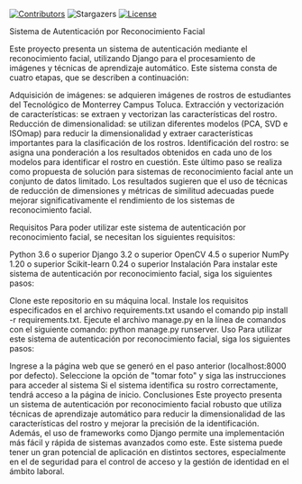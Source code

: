 [![Contributors][contributors-shield]][contributors-url]
![Stargazers][stars-shield]
[![License][license-shield]][license-url]

Sistema de Autenticación por Reconocimiento Facial


Este proyecto presenta un sistema de autenticación mediante el reconocimiento facial, utilizando Django para el procesamiento de imágenes y técnicas de aprendizaje automático. Este sistema consta de cuatro etapas, que se describen a continuación:

Adquisición de imágenes: se adquieren imágenes de rostros de estudiantes del Tecnológico de Monterrey Campus Toluca.
Extracción y vectorización de características: se extraen y vectorizan las características del rostro.
Reducción de dimensionalidad: se utilizan diferentes modelos (PCA, SVD e ISOmap) para reducir la dimensionalidad y extraer características importantes para la clasificación de los rostros.
Identificación del rostro: se asigna una ponderación a los resultados obtenidos en cada uno de los modelos para identificar el rostro en cuestión.
Este último paso se realiza como propuesta de solución para sistemas de reconocimiento facial ante un conjunto de datos limitado. Los resultados sugieren que el uso de técnicas de reducción de dimensiones y métricas de similitud adecuadas puede mejorar significativamente el rendimiento de los sistemas de reconocimiento facial.

Requisitos
Para poder utilizar este sistema de autenticación por reconocimiento facial, se necesitan los siguientes requisitos:

Python 3.6 o superior
Django 3.2 o superior
OpenCV 4.5 o superior
NumPy 1.20 o superior
Scikit-learn 0.24 o superior
Instalación
Para instalar este sistema de autenticación por reconocimiento facial, siga los siguientes pasos:

Clone este repositorio en su máquina local.
Instale los requisitos especificados en el archivo requirements.txt usando el comando pip install -r requirements.txt.
Ejecute el archivo manage.py en la línea de comandos con el siguiente comando: python manage.py runserver.
Uso
Para utilizar este sistema de autenticación por reconocimiento facial, siga los siguientes pasos:

Ingrese a la página web que se generó en el paso anterior (localhost:8000 por defecto).
Seleccione la opción de "tomar foto" y siga las instrucciones para acceder al sistema
Si el sistema identifica su rostro correctamente, tendrá acceso a la página de inicio.
Conclusiones
Este proyecto presenta un sistema de autenticación por reconocimiento facial robusto que utiliza técnicas de aprendizaje automático para reducir la dimensionalidad de las características del rostro y mejorar la precisión de la identificación. Además, el uso de frameworks como Django permite una implementación más fácil y rápida de sistemas avanzados como este. Este sistema puede tener un gran potencial de aplicación en distintos sectores, especialmente en el de seguridad para el control de acceso y la gestión de identidad en el ámbito laboral.


[contributors-shield]: https://img.shields.io/badge/CONTRIBUTORS-5-GREEN?style=for-the-badge
[contributors-url]: https://github.com/ANVRRT/FacialDetection/graphs/contributors
[stars-shield]: https://img.shields.io/badge/STARS-0-yellow?style=for-the-badge
[license-shield]: https://img.shields.io/badge/LICENSE-%20-green?style=for-the-badge
[license-url]: https://github.com/ANVRRT/Sales-registry-system-CRUD/blob/main/license.txt
[linkedin-shield]: https://img.shields.io/badge/-LinkedIn-black.svg?style=for-the-badge&logo=linkedin&colorB=555
